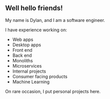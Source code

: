 ## Well hello friends!

My name is Dylan, and I am a software engineer.

I have experience working on:

- Web apps
- Desktop apps
- Front end
- Back end
- Monoliths
- Microservices
- Internal projects
- Consumer facing products
- Machine Learning

On rare occasion, I put personal projects here.
